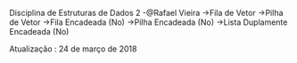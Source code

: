 Disciplina de Estruturas de Dados 2 -@Rafael Vieira
->Fila de Vetor
->Pilha de Vetor
->Fila Encadeada (No)
->Pilha Encadeada (No)
->Lista Duplamente Encadeada (No)

Atualização : 24 de março de 2018